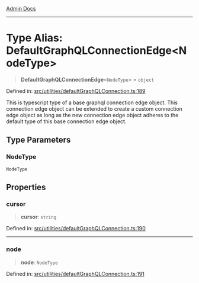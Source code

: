 [Admin Docs](/)

***

# Type Alias: DefaultGraphQLConnectionEdge\<NodeType\>

> **DefaultGraphQLConnectionEdge**\<`NodeType`\> = `object`

Defined in: [src/utilities/defaultGraphQLConnection.ts:189](https://github.com/PurnenduMIshra129th/talawa-api/blob/6dd1cb0af1891b88aa61534ec8a6180536cd264f/src/utilities/defaultGraphQLConnection.ts#L189)

This is typescript type of a base graphql connection edge object. This connection edge object can be extended to create a custom connection edge object as long as the new connection edge object adheres to the default type of this base connection edge object.

## Type Parameters

### NodeType

`NodeType`

## Properties

### cursor

> **cursor**: `string`

Defined in: [src/utilities/defaultGraphQLConnection.ts:190](https://github.com/PurnenduMIshra129th/talawa-api/blob/6dd1cb0af1891b88aa61534ec8a6180536cd264f/src/utilities/defaultGraphQLConnection.ts#L190)

***

### node

> **node**: `NodeType`

Defined in: [src/utilities/defaultGraphQLConnection.ts:191](https://github.com/PurnenduMIshra129th/talawa-api/blob/6dd1cb0af1891b88aa61534ec8a6180536cd264f/src/utilities/defaultGraphQLConnection.ts#L191)
